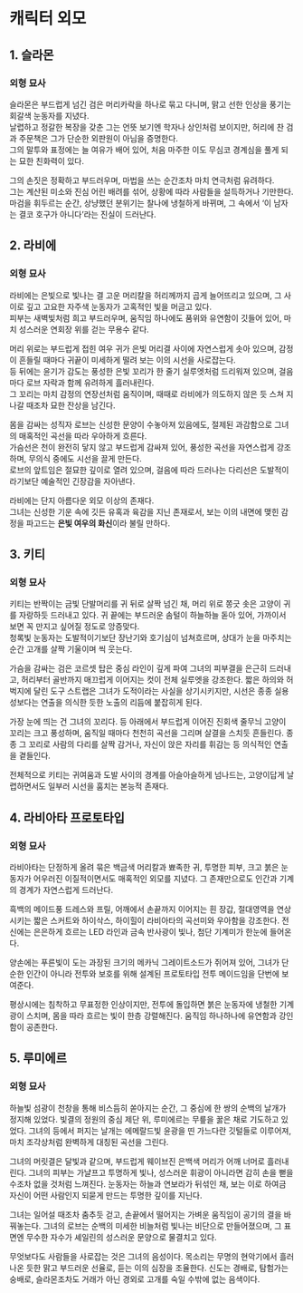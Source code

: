 # 캐릭터 외모

## 1. 슬라몬

### 외형 묘사

슬라몬은 부드럽게 넘긴 검은 머리카락을 하나로 묶고 다니며, 맑고 선한 인상을 풍기는 회갈색 눈동자를 지녔다.  
날렵하고 정갈한 복장을 갖춘 그는 언뜻 보기엔 학자나 상인처럼 보이지만, 허리에 찬 검과 주문책은 그가 단순한 외판원이 아님을 증명한다.  
그의 말투와 표정에는 늘 여유가 배어 있어, 처음 마주한 이도 무심코 경계심을 풀게 되는 묘한 친화력이 있다.

그의 손짓은 정확하고 부드러우며, 마법을 쓰는 순간조차 마치 연극처럼 유려하다.  
그는 계산된 미소와 진심 어린 배려를 섞어, 상황에 따라 사람들을 설득하거나 기만한다.  
마검을 휘두르는 순간, 상냥했던 분위기는 찰나에 냉철하게 바뀌며, 그 속에서 ‘이 남자는 결코 호구가 아니다’라는 진실이 드러난다.

## 2. 라비에


### 외형 묘사

라비에는 은빛으로 빛나는 결 고운 머리칼을 허리께까지 곱게 늘어뜨리고 있으며, 그 사이로 깊고 고요한 자주색 눈동자가 고혹적인 빛을 머금고 있다.  
피부는 새벽빛처럼 희고 부드러우며, 움직임 하나에도 품위와 유연함이 깃들어 있어, 마치 성스러운 연회장 위를 걷는 무용수 같다.

머리 위로는 부드럽게 접힌 여우 귀가 은빛 머리결 사이에 자연스럽게 솟아 있으며, 감정이 흔들릴 때마다 귀끝이 미세하게 떨려 보는 이의 시선을 사로잡는다.  
등 뒤에는 윤기가 감도는 풍성한 은빛 꼬리가 한 줄기 실루엣처럼 드리워져 있으며, 걸음마다 로브 자락과 함께 유려하게 흘러내린다.  
그 꼬리는 마치 감정의 연장선처럼 움직이며, 때때로 라비에가 의도하지 않은 듯 스쳐 지나갈 때조차 묘한 잔상을 남긴다.

몸을 감싸는 성직자 로브는 신성한 문양이 수놓아져 있음에도, 절제된 과감함으로 그녀의 매혹적인 곡선을 따라 우아하게 흐른다.  
가슴선은 천이 완전히 닿지 않고 부드럽게 감싸져 있어, 풍성한 곡선을 자연스럽게 강조하며, 무의식 중에도 시선을 끌게 만든다.  
로브의 앞트임은 절묘한 깊이로 열려 있으며, 걸음에 따라 드러나는 다리선은 도발적이라기보단 예술적인 긴장감을 자아낸다.

라비에는 단지 아름다운 외모 이상의 존재다.  
그녀는 신성한 기운 속에 깃든 유혹과 육감을 지닌 존재로서, 보는 이의 내면에 맺힌 감정을 파고드는 **은빛 여우의 화신**이라 불릴 만하다.

## 3. 키티

### 외형 묘사

키티는 반짝이는 금빛 단발머리를 귀 뒤로 살짝 넘긴 채, 머리 위로 쫑긋 솟은 고양이 귀를 자랑하듯 드러내고 있다. 귀 끝에는 부드러운 솜털이 하늘하늘 돋아 있어, 가까이서 보면 꼭 만지고 싶어질 정도로 앙증맞다.  
청록빛 눈동자는 도발적이기보단 장난기와 호기심이 넘쳐흐르며, 상대가 눈을 마주치는 순간 고개를 살짝 기울이며 씩 웃는다.

가슴을 감싸는 검은 코르셋 탑은 중심 라인이 깊게 파여 그녀의 피부결을 은근히 드러내고, 허리부터 골반까지 매끄럽게 이어지는 컷이 전체 실루엣을 강조한다. 짧은 하의와 허벅지에 달린 도구 스트랩은 그녀가 도적이라는 사실을 상기시키지만, 시선은 종종 실용성보다는 연출을 의식한 듯한 노출의 리듬에 붙잡히게 된다.

가장 눈에 띄는 건 그녀의 꼬리다. 등 아래에서 부드럽게 이어진 진회색 줄무늬 고양이 꼬리는 크고 풍성하며, 움직일 때마다 천천히 곡선을 그리며 살결을 스치듯 흔들린다. 종종 그 꼬리로 사람의 다리를 살짝 감거나, 자신이 앉은 자리를 휘감는 등 의식적인 연출을 곁들인다.

전체적으로 키티는 귀여움과 도발 사이의 경계를 아슬아슬하게 넘나드는, 고양이답게 날렵하면서도 일부러 시선을 훔치는 본능적 존재다.

## 4. 라비아타 프로토타입

### 외형 묘사

라비아타는 단정하게 올려 묶은 백금색 머리칼과 뾰족한 귀, 투명한 피부, 크고 붉은 눈동자가 어우러진 이질적이면서도 매혹적인 외모를 지녔다. 그 존재만으로도 인간과 기계의 경계가 자연스럽게 드러난다.

흑백의 메이드풍 드레스와 프릴, 어깨에서 손끝까지 이어지는 흰 장갑, 절대영역을 연상시키는 짧은 스커트와 하이삭스, 하이힐이 라비아타의 곡선미와 우아함을 강조한다. 전신에는 은은하게 흐르는 LED 라인과 금속 반사광이 빛나, 첨단 기계미가 한눈에 들어온다.

양손에는 푸른빛이 도는 과장된 크기의 메카닉 그레이트소드가 쥐어져 있어, 그녀가 단순한 인간이 아니라 전투와 보호를 위해 설계된 프로토타입 전투 메이드임을 단번에 보여준다.

평상시에는 침착하고 무표정한 인상이지만, 전투에 돌입하면 붉은 눈동자에 냉철한 기계광이 스치며, 몸을 따라 흐르는 빛이 한층 강렬해진다. 움직임 하나하나에 유연함과 강인함이 공존한다.

## 5. 루미에르

### 외형 묘사

하늘빛 섬광이 천창을 통해 비스듬히 쏟아지는 순간, 그 중심에 한 쌍의 순백의 날개가 정지해 있었다.
빛결의 정원의 중심 제단 위, 루미에르는 무릎을 꿇은 채로 기도하고 있었다. 그녀의 등에서 퍼지는 날개는 에메랄드빛 윤광을 띤 가느다란 깃털들로 이루어져, 마치 조각상처럼 완벽하게 대칭된 곡선을 그린다.

그녀의 머릿결은 달빛과 같으며, 부드럽게 웨이브진 은백색 머리가 어깨 너머로 흘러내린다. 그녀의 피부는 가냘프고 투명하게 빛나, 성스러운 휘광이 아니라면 감히 손을 뻗을 수조차 없을 것처럼 느껴진다.
눈동자는 하늘과 연보라가 뒤섞인 채, 보는 이로 하여금 자신이 어떤 사람인지 되묻게 만드는 투명한 깊이를 지닌다.

그녀는 일어설 때조차 춤추듯 걷고, 손끝에서 떨어지는 가벼운 움직임이 공기의 결을 바꿔놓는다. 그녀의 로브는 순백의 미세한 비늘처럼 빛나는 비단으로 만들어졌으며, 그 표면엔 무수한 자수가 셰일린의 성스러운 문양으로 물결치고 있다.

무엇보다도 사람들을 사로잡는 것은 그녀의 음성이다.
목소리는 무명의 현악기에서 흘러나온 듯한 맑고 부드러운 선율로, 듣는 이의 심장을 조율한다. 신도는 경배로, 탐험가는 숭배로, 슬라몬조차도 거래가 아닌 경외로 고개를 숙일 수밖에 없는 음색이다.
